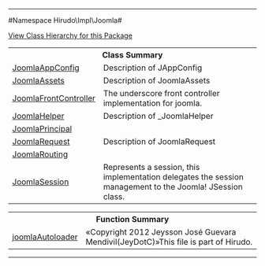 

- - -

#Namespace Hirudo\Impl\Joomla#

<div><a href='https://github.com/JeyDotC/Hirudo-docs/tree/master/hirudo/impl/joomla/package-tree.md'>View Class Hierarchy for this Package</a></div>

<table class="title">
<tr><th colspan="2" class="title">Class Summary</th></tr>
<tr><td class="name"><a href="https://github.com/JeyDotC/Hirudo-docs/blob/master/hirudo/impl/joomla/JoomlaAppConfig.md">JoomlaAppConfig</a></td><td class="description">Description of JAppConfig</td></tr>
<tr><td class="name"><a href="https://github.com/JeyDotC/Hirudo-docs/blob/master/hirudo/impl/joomla/JoomlaAssets.md">JoomlaAssets</a></td><td class="description">Description of JoomlaAssets</td></tr>
<tr><td class="name"><a href="https://github.com/JeyDotC/Hirudo-docs/blob/master/hirudo/impl/joomla/JoomlaFrontController.md">JoomlaFrontController</a></td><td class="description">The underscore front controller implementation for joomla.</td></tr>
<tr><td class="name"><a href="https://github.com/JeyDotC/Hirudo-docs/blob/master/hirudo/impl/joomla/JoomlaHelper.md">JoomlaHelper</a></td><td class="description">Description of _JoomlaHelper</td></tr>
<tr><td class="name"><a href="https://github.com/JeyDotC/Hirudo-docs/blob/master/hirudo/impl/joomla/JoomlaPrincipal.md">JoomlaPrincipal</a></td><td class="description"></td></tr>
<tr><td class="name"><a href="https://github.com/JeyDotC/Hirudo-docs/blob/master/hirudo/impl/joomla/JoomlaRequest.md">JoomlaRequest</a></td><td class="description">Description of JoomlaRequest</td></tr>
<tr><td class="name"><a href="https://github.com/JeyDotC/Hirudo-docs/blob/master/hirudo/impl/joomla/JoomlaRouting.md">JoomlaRouting</a></td><td class="description"></td></tr>
<tr><td class="name"><a href="https://github.com/JeyDotC/Hirudo-docs/blob/master/hirudo/impl/joomla/JoomlaSession.md">JoomlaSession</a></td><td class="description">Represents a session, this implementation delegates the session management to
the Joomla! JSession class.</td></tr>
</table>

<table class="title">
<tr><th colspan="2" class="title">Function Summary</th></tr>
<tr><td class="name"><a href="package-functions.md#joomlaAutoloader">joomlaAutoloader</a></td><td class="description">«Copyright 2012 Jeysson José Guevara Mendivil(JeyDotC)»This file is part of Hirudo.
</td></tr>
</table>

- - -

